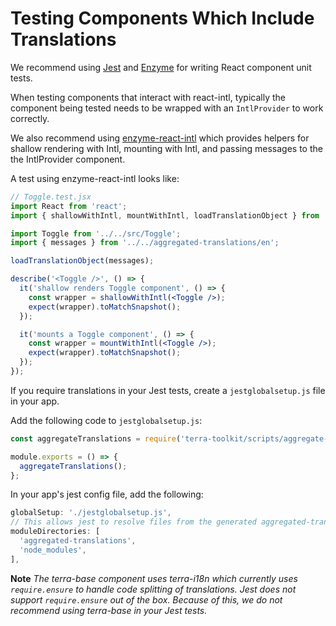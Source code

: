# Testing Components Which Include Translations

We recommend using [Jest](https://jestjs.io/) and [Enzyme](https://airbnb.io/enzyme/) for writing React component unit tests.

When testing components that interact with react-intl, typically the component being tested needs to be wrapped with an `IntlProvider` to work correctly.

We also recommend using [enzyme-react-intl](https://github.com/joetidee/enzyme-react-intl) which provides helpers for shallow rendering with Intl, mounting with Intl, and passing messages to the the IntlProvider component.

A test using enzyme-react-intl looks like:

```jsx
// Toggle.test.jsx
import React from 'react';
import { shallowWithIntl, mountWithIntl, loadTranslationObject } from 'enzyme-react-intl';

import Toggle from '../../src/Toggle';
import { messages } from '../../aggregated-translations/en';

loadTranslationObject(messages);

describe('<Toggle />', () => {
  it('shallow renders Toggle component', () => {
    const wrapper = shallowWithIntl(<Toggle />);
    expect(wrapper).toMatchSnapshot();
  });

  it('mounts a Toggle component', () => {
    const wrapper = mountWithIntl(<Toggle />);
    expect(wrapper).toMatchSnapshot();
  });
});
```

If you require translations in your Jest tests, create a `jestglobalsetup.js` file in your app.

Add the following code to `jestglobalsetup.js`:

```js
const aggregateTranslations = require('terra-toolkit/scripts/aggregate-translations/aggregate-translations');

module.exports = () => {
  aggregateTranslations();
};
```

In your app's jest config file, add the following:

```js
globalSetup: './jestglobalsetup.js',
// This allows jest to resolve files from the generated aggregated-translations in addition to node_modules
moduleDirectories: [
  'aggregated-translations',
  'node_modules',
],
```

**Note** *The terra-base component uses terra-i18n which currently uses `require.ensure` to handle code splitting of translations. Jest does not support `require.ensure` out of the box. Because of this, we do not recommend using terra-base in your Jest tests.*